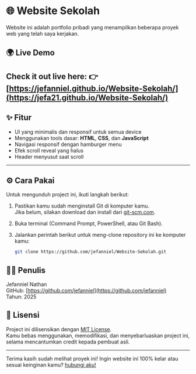 # 🌐 Website Sekolah

Website ini adalah portfolio pribadi yang menampilkan beberapa proyek web yang telah saya kerjakan.

## 🌍 Live Demo
Check it out live here:
👉[https://jefanniel.github.io/Website-Sekolah/](https://jefa21.github.io/Website-Sekolah/)
---

## ✨ Fitur

- UI yang minimalis dan responsif untuk semua device  
- Menggunakan tools dasar: **HTML**, **CSS**, dan **JavaScript**  
- Navigasi responsif dengan hamburger menu  
- Efek scroll reveal yang halus  
- Header menyusut saat scroll

---

## ⚙️ Cara Pakai

Untuk mengunduh project ini, ikuti langkah berikut:

1. Pastikan kamu sudah menginstall Git di komputer kamu.  
   Jika belum, silakan download dan install dari [git-scm.com](https://git-scm.com/).
2. Buka terminal (Command Prompt, PowerShell, atau Git Bash).
3. Jalankan perintah berikut untuk meng-clone repository ini ke komputer kamu:

   ```bash
   git clone https://github.com/jefanniel/Website-Sekolah.git
   ```


## 🧑‍💻 Penulis
Jefanniel Nathan  
GitHub: [https://github.com/jefanniel](https://github.com/jefanniel)  
Tahun: 2025

## 📄 Lisensi
Project ini dilisensikan dengan [MIT License](LICENSE).  
Kamu bebas menggunakan, memodifikasi, dan menyebarluaskan project ini, selama mencantumkan credit kepada pembuat asli.

---

Terima kasih sudah melihat proyek ini! Ingin website ini 100% kelar atau sesuai keinginan kamu? [hubungi aku!](https://lynk.id/jefanniel)
